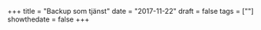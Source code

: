 +++
title = "Backup som tjänst"
date = "2017-11-22"
draft = false
tags = [""]
showthedate = false
+++